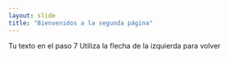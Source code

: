 ```yaml
---
layout: slide
title: "Bienvenidos a la segunda página"
---
```

Tu texto en el paso 7
Utiliza la flecha de la izquierda para volver
